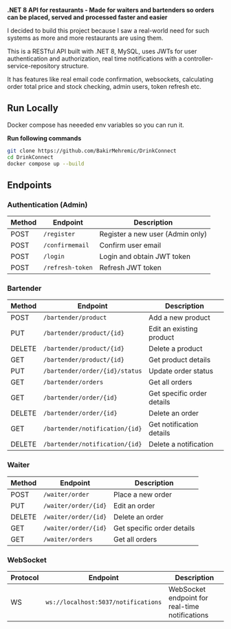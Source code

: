 
**.NET 8 API for restaurants - Made for waiters and bartenders so orders can be placed, served and processed faster and easier**

I decided to build this project because I saw a real-world need for such systems as more and more restaurants are using them.

This is a RESTful API built with .NET 8, MySQL, uses JWTs for user authentication and authorization, real time notifications  with a controller-service-repository structure.

It has features like real email code confirmation, websockets, calculating order total price and stock checking, admin users, token refresh etc.



## Run Locally 

Docker compose has neeeded env variables so you can run it.

**Run following commands**   
   ```bash
   git clone https://github.com/BakirMehremic/DrinkConnect
   cd DrinkConnect
   docker compose up --build
```

## Endpoints

### Authentication (Admin)

| Method | Endpoint          | Description                     |
|--------|-------------------|---------------------------------|
| POST   | `/register`       | Register a new user (Admin only)|
| POST   | `/confirmemail`   | Confirm user email              |
| POST   | `/login`          | Login and obtain JWT token      |
| POST   | `/refresh-token`  | Refresh JWT token               |

### Bartender

| Method | Endpoint                              | Description                     |
|--------|---------------------------------------|---------------------------------|
| POST   | `/bartender/product`                 | Add a new product               |
| PUT    | `/bartender/product/{id}`            | Edit an existing product        |
| DELETE | `/bartender/product/{id}`            | Delete a product                |
| GET    | `/bartender/product/{id}`            | Get product details             |
| PUT    | `/bartender/order/{id}/status`       | Update order status             |
| GET    | `/bartender/orders`                  | Get all orders                  |
| GET    | `/bartender/order/{id}`              | Get specific order details      |
| DELETE | `/bartender/order/{id}`              | Delete an order                 |
| GET    | `/bartender/notification/{id}`       | Get notification details        |
| DELETE | `/bartender/notification/{id}`       | Delete a notification           |

### Waiter

| Method | Endpoint                      | Description                     |
|--------|-------------------------------|---------------------------------|
| POST   | `/waiter/order`               | Place a new order               |
| PUT    | `/waiter/order/{id}`          | Edit an order                   |
| DELETE | `/waiter/order/{id}`          | Delete an order                 |
| GET    | `/waiter/order/{id}`          | Get specific order details      |
| GET    | `/waiter/orders`              | Get all orders                  |

### WebSocket

| Protocol | Endpoint                              | Description                     |
|----------|---------------------------------------|---------------------------------|
| WS       | `ws://localhost:5037/notifications`  | WebSocket endpoint for real-time notifications |
